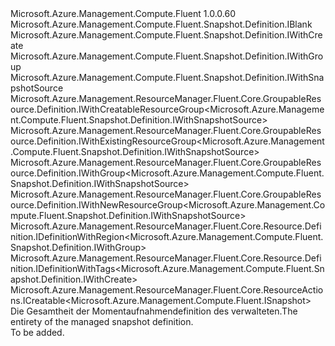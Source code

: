 <Type Name="IDefinition" FullName="Microsoft.Azure.Management.Compute.Fluent.Snapshot.Definition.IDefinition">
  <TypeSignature Language="C#" Value="public interface IDefinition : Microsoft.Azure.Management.Compute.Fluent.Snapshot.Definition.IBlank, Microsoft.Azure.Management.Compute.Fluent.Snapshot.Definition.IWithCreate, Microsoft.Azure.Management.Compute.Fluent.Snapshot.Definition.IWithGroup, Microsoft.Azure.Management.Compute.Fluent.Snapshot.Definition.IWithSnapshotSource, Microsoft.Azure.Management.ResourceManager.Fluent.Core.GroupableResource.Definition.IWithCreatableResourceGroup&lt;Microsoft.Azure.Management.Compute.Fluent.Snapshot.Definition.IWithSnapshotSource&gt;, Microsoft.Azure.Management.ResourceManager.Fluent.Core.GroupableResource.Definition.IWithExistingResourceGroup&lt;Microsoft.Azure.Management.Compute.Fluent.Snapshot.Definition.IWithSnapshotSource&gt;, Microsoft.Azure.Management.ResourceManager.Fluent.Core.GroupableResource.Definition.IWithGroup&lt;Microsoft.Azure.Management.Compute.Fluent.Snapshot.Definition.IWithSnapshotSource&gt;, Microsoft.Azure.Management.ResourceManager.Fluent.Core.GroupableResource.Definition.IWithNewResourceGroup&lt;Microsoft.Azure.Management.Compute.Fluent.Snapshot.Definition.IWithSnapshotSource&gt;, Microsoft.Azure.Management.ResourceManager.Fluent.Core.Resource.Definition.IDefinitionWithRegion&lt;Microsoft.Azure.Management.Compute.Fluent.Snapshot.Definition.IWithGroup&gt;, Microsoft.Azure.Management.ResourceManager.Fluent.Core.Resource.Definition.IDefinitionWithTags&lt;Microsoft.Azure.Management.Compute.Fluent.Snapshot.Definition.IWithCreate&gt;, Microsoft.Azure.Management.ResourceManager.Fluent.Core.ResourceActions.ICreatable&lt;Microsoft.Azure.Management.Compute.Fluent.ISnapshot&gt;" />
  <TypeSignature Language="ILAsm" Value=".class public interface auto ansi abstract IDefinition implements class Microsoft.Azure.Management.Compute.Fluent.Snapshot.Definition.IBlank, class Microsoft.Azure.Management.Compute.Fluent.Snapshot.Definition.IWithCreate, class Microsoft.Azure.Management.Compute.Fluent.Snapshot.Definition.IWithDataSnapshotFromDisk, class Microsoft.Azure.Management.Compute.Fluent.Snapshot.Definition.IWithDataSnapshotFromSnapshot, class Microsoft.Azure.Management.Compute.Fluent.Snapshot.Definition.IWithDataSnapshotFromVhd, class Microsoft.Azure.Management.Compute.Fluent.Snapshot.Definition.IWithDataSnapshotSource, class Microsoft.Azure.Management.Compute.Fluent.Snapshot.Definition.IWithGroup, class Microsoft.Azure.Management.Compute.Fluent.Snapshot.Definition.IWithLinuxSnapshotSource, class Microsoft.Azure.Management.Compute.Fluent.Snapshot.Definition.IWithSize, class Microsoft.Azure.Management.Compute.Fluent.Snapshot.Definition.IWithSku, class Microsoft.Azure.Management.Compute.Fluent.Snapshot.Definition.IWithSnapshotSource, class Microsoft.Azure.Management.Compute.Fluent.Snapshot.Definition.IWithWindowsSnapshotSource, class Microsoft.Azure.Management.ResourceManager.Fluent.Core.GroupableResource.Definition.IWithCreatableResourceGroup`1&lt;class Microsoft.Azure.Management.Compute.Fluent.Snapshot.Definition.IWithSnapshotSource&gt;, class Microsoft.Azure.Management.ResourceManager.Fluent.Core.GroupableResource.Definition.IWithExistingResourceGroup`1&lt;class Microsoft.Azure.Management.Compute.Fluent.Snapshot.Definition.IWithSnapshotSource&gt;, class Microsoft.Azure.Management.ResourceManager.Fluent.Core.GroupableResource.Definition.IWithGroup`1&lt;class Microsoft.Azure.Management.Compute.Fluent.Snapshot.Definition.IWithSnapshotSource&gt;, class Microsoft.Azure.Management.ResourceManager.Fluent.Core.GroupableResource.Definition.IWithNewResourceGroup`1&lt;class Microsoft.Azure.Management.Compute.Fluent.Snapshot.Definition.IWithSnapshotSource&gt;, class Microsoft.Azure.Management.ResourceManager.Fluent.Core.Resource.Definition.IDefinitionWithRegion`1&lt;class Microsoft.Azure.Management.Compute.Fluent.Snapshot.Definition.IWithGroup&gt;, class Microsoft.Azure.Management.ResourceManager.Fluent.Core.Resource.Definition.IDefinitionWithTags`1&lt;class Microsoft.Azure.Management.Compute.Fluent.Snapshot.Definition.IWithCreate&gt;, class Microsoft.Azure.Management.ResourceManager.Fluent.Core.ResourceActions.ICreatable`1&lt;class Microsoft.Azure.Management.Compute.Fluent.ISnapshot&gt;, class Microsoft.Azure.Management.ResourceManager.Fluent.Core.ResourceActions.IIndexable" />
  <TypeSignature Language="DocId" Value="T:Microsoft.Azure.Management.Compute.Fluent.Snapshot.Definition.IDefinition" />
  <TypeSignature Language="VB.NET" Value="Public Interface IDefinition&#xA;Implements IBlank, ICreatable(Of ISnapshot), IDefinitionWithRegion(Of IWithGroup), IDefinitionWithTags(Of IWithCreate), IWithCreatableResourceGroup(Of IWithSnapshotSource), IWithCreate, IWithExistingResourceGroup(Of IWithSnapshotSource), IWithGroup, IWithGroup(Of IWithSnapshotSource), IWithNewResourceGroup(Of IWithSnapshotSource), IWithSnapshotSource" />
  <TypeSignature Language="F#" Value="type IDefinition = interface&#xA;    interface IBlank&#xA;    interface IDefinitionWithRegion&lt;IWithGroup&gt;&#xA;    interface IWithGroup&#xA;    interface IWithGroup&lt;IWithSnapshotSource&gt;&#xA;    interface IWithExistingResourceGroup&lt;IWithSnapshotSource&gt;&#xA;    interface IWithNewResourceGroup&lt;IWithSnapshotSource&gt;&#xA;    interface IWithCreatableResourceGroup&lt;IWithSnapshotSource&gt;&#xA;    interface IWithSnapshotSource&#xA;    interface IWithWindowsSnapshotSource&#xA;    interface IWithLinuxSnapshotSource&#xA;    interface IWithDataSnapshotSource&#xA;    interface IWithDataSnapshotFromVhd&#xA;    interface IWithDataSnapshotFromDisk&#xA;    interface IWithDataSnapshotFromSnapshot&#xA;    interface IWithCreate&#xA;    interface ICreatable&lt;ISnapshot&gt;&#xA;    interface IIndexable&#xA;    interface IDefinitionWithTags&lt;IWithCreate&gt;&#xA;    interface IWithSize&#xA;    interface IWithSku" />
  <AssemblyInfo>
    <AssemblyName>Microsoft.Azure.Management.Compute.Fluent</AssemblyName>
    <AssemblyVersion>1.0.0.60</AssemblyVersion>
  </AssemblyInfo>
  <Interfaces>
    <Interface>
      <InterfaceName>Microsoft.Azure.Management.Compute.Fluent.Snapshot.Definition.IBlank</InterfaceName>
    </Interface>
    <Interface>
      <InterfaceName>Microsoft.Azure.Management.Compute.Fluent.Snapshot.Definition.IWithCreate</InterfaceName>
    </Interface>
    <Interface>
      <InterfaceName>Microsoft.Azure.Management.Compute.Fluent.Snapshot.Definition.IWithGroup</InterfaceName>
    </Interface>
    <Interface>
      <InterfaceName>Microsoft.Azure.Management.Compute.Fluent.Snapshot.Definition.IWithSnapshotSource</InterfaceName>
    </Interface>
    <Interface>
      <InterfaceName>Microsoft.Azure.Management.ResourceManager.Fluent.Core.GroupableResource.Definition.IWithCreatableResourceGroup&lt;Microsoft.Azure.Management.Compute.Fluent.Snapshot.Definition.IWithSnapshotSource&gt;</InterfaceName>
    </Interface>
    <Interface>
      <InterfaceName>Microsoft.Azure.Management.ResourceManager.Fluent.Core.GroupableResource.Definition.IWithExistingResourceGroup&lt;Microsoft.Azure.Management.Compute.Fluent.Snapshot.Definition.IWithSnapshotSource&gt;</InterfaceName>
    </Interface>
    <Interface>
      <InterfaceName>Microsoft.Azure.Management.ResourceManager.Fluent.Core.GroupableResource.Definition.IWithGroup&lt;Microsoft.Azure.Management.Compute.Fluent.Snapshot.Definition.IWithSnapshotSource&gt;</InterfaceName>
    </Interface>
    <Interface>
      <InterfaceName>Microsoft.Azure.Management.ResourceManager.Fluent.Core.GroupableResource.Definition.IWithNewResourceGroup&lt;Microsoft.Azure.Management.Compute.Fluent.Snapshot.Definition.IWithSnapshotSource&gt;</InterfaceName>
    </Interface>
    <Interface>
      <InterfaceName>Microsoft.Azure.Management.ResourceManager.Fluent.Core.Resource.Definition.IDefinitionWithRegion&lt;Microsoft.Azure.Management.Compute.Fluent.Snapshot.Definition.IWithGroup&gt;</InterfaceName>
    </Interface>
    <Interface>
      <InterfaceName>Microsoft.Azure.Management.ResourceManager.Fluent.Core.Resource.Definition.IDefinitionWithTags&lt;Microsoft.Azure.Management.Compute.Fluent.Snapshot.Definition.IWithCreate&gt;</InterfaceName>
    </Interface>
    <Interface>
      <InterfaceName>Microsoft.Azure.Management.ResourceManager.Fluent.Core.ResourceActions.ICreatable&lt;Microsoft.Azure.Management.Compute.Fluent.ISnapshot&gt;</InterfaceName>
    </Interface>
  </Interfaces>
  <Docs>
    <summary>
            <span data-ttu-id="bf8bb-101">Die Gesamtheit der Momentaufnahmendefinition des verwalteten.</span><span class="sxs-lookup"><span data-stu-id="bf8bb-101">The entirety of the managed snapshot definition.</span></span>
            </summary>
    <remarks>To be added.</remarks>
  </Docs>
  <Members />
</Type>